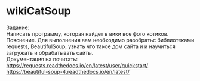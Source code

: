 # wikiCatSoup

Задание:<br/>
Написать программу, которая найдет в вики все
фото котиков.<br/>
Пояснение. Для выполнения вам необходимо разобратьс библиотеками requests, BeautifulSoup, узнать что такое дом сайта и и научиться загружать и обрабатывать сайты.<br/>
Документация на почитать:<br/>
https://requests.readthedocs.io/en/latest/user/quickstart/<br/>
https://beautiful-soup-4.readthedocs.io/en/latest/
